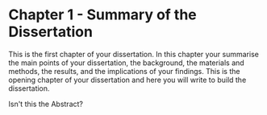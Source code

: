 # Chapter 1 - Summary of the Dissertation

This is the first chapter of your dissertation. In this chapter your summarise the main points of your dissertation, the background, the materials and methods, the results, and the implications of your findings. This is the opening chapter of your dissertation and here you will write to build the dissertation.

Isn't this the Abstract?

    
    